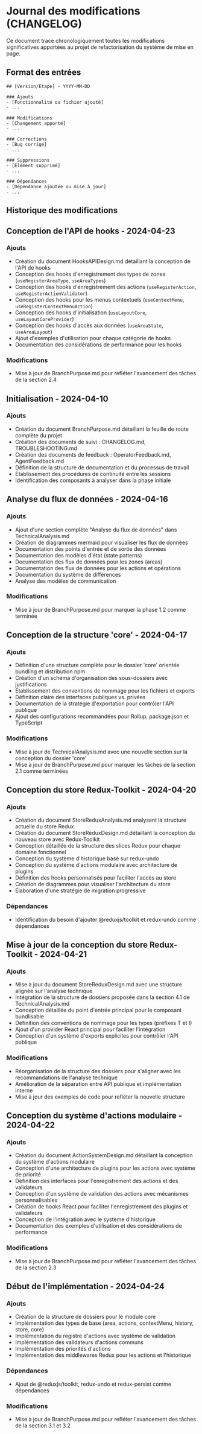 # Journal des modifications (CHANGELOG)

Ce document trace chronologiquement toutes les modifications significatives apportées au projet de refactorisation du système de mise en page.

## Format des entrées

```
## [Version/Étape] - YYYY-MM-DD

### Ajouts
- [Fonctionnalité ou fichier ajouté]
- ...

### Modifications
- [Changement apporté]
- ...

### Corrections
- [Bug corrigé]
- ...

### Suppressions
- [Élément supprimé]
- ...

### Dépendances
- [Dépendance ajoutée ou mise à jour]
- ...
```

## Historique des modifications

<!-- Les entrées seront ajoutées ici au fur et à mesure du projet -->

## Conception de l'API de hooks - 2024-04-23

### Ajouts
- Création du document HooksAPIDesign.md détaillant la conception de l'API de hooks
- Conception des hooks d'enregistrement des types de zones (`useRegisterAreaType`, `useAreaTypes`)
- Conception des hooks d'enregistrement des actions (`useRegisterAction`, `useRegisterActionValidator`)
- Conception des hooks pour les menus contextuels (`useContextMenu`, `useRegisterContextMenuAction`)
- Conception des hooks d'initialisation (`useLayoutCore`, `useLayoutCoreProvider`)
- Conception des hooks d'accès aux données (`useAreaState`, `useAreaLayout`)
- Ajout d'exemples d'utilisation pour chaque catégorie de hooks
- Documentation des considérations de performance pour les hooks

### Modifications
- Mise à jour de BranchPurpose.md pour refléter l'avancement des tâches de la section 2.4

## Initialisation - 2024-04-10

### Ajouts
- Création du document BranchPurpose.md détaillant la feuille de route complète du projet
- Création des documents de suivi : CHANGELOG.md, TROUBLESHOOTING.md
- Création des documents de feedback : OperatorFeedback.md, AgentFeedback.md
- Définition de la structure de documentation et du processus de travail
- Établissement des procédures de continuité entre les sessions
- Identification des composants à analyser dans la phase initiale

## Analyse du flux de données - 2024-04-16

### Ajouts
- Ajout d'une section complète "Analyse du flux de données" dans TechnicalAnalysis.md
- Création de diagrammes mermaid pour visualiser les flux de données
- Documentation des points d'entrée et de sortie des données
- Documentation des modèles d'état (state patterns)
- Documentation des flux de données pour les zones (areas)
- Documentation des flux de données pour les actions et opérations
- Documentation du système de différences
- Analyse des modèles de communication

### Modifications
- Mise à jour de BranchPurpose.md pour marquer la phase 1.2 comme terminée

## Conception de la structure 'core' - 2024-04-17

### Ajouts
- Définition d'une structure complète pour le dossier 'core' orientée bundling et distribution npm
- Création d'un schéma d'organisation des sous-dossiers avec justifications
- Établissement des conventions de nommage pour les fichiers et exports
- Définition claire des interfaces publiques vs. privées
- Documentation de la stratégie d'exportation pour contrôler l'API publique
- Ajout des configurations recommandées pour Rollup, package.json et TypeScript

### Modifications
- Mise à jour de TechnicalAnalysis.md avec une nouvelle section sur la conception du dossier 'core'
- Mise à jour de BranchPurpose.md pour marquer les tâches de la section 2.1 comme terminées

## Conception du store Redux-Toolkit - 2024-04-20

### Ajouts
- Création du document StoreReduxAnalysis.md analysant la structure actuelle du store Redux
- Création du document StoreReduxDesign.md détaillant la conception du nouveau store avec Redux-Toolkit
- Conception détaillée de la structure des slices Redux pour chaque domaine fonctionnel
- Conception du système d'historique basé sur redux-undo
- Conception du système d'actions modulaire avec architecture de plugins
- Définition des hooks personnalisés pour faciliter l'accès au store
- Création de diagrammes pour visualiser l'architecture du store
- Élaboration d'une stratégie de migration progressive

### Dépendances
- Identification du besoin d'ajouter @reduxjs/toolkit et redux-undo comme dépendances

## Mise à jour de la conception du store Redux-Toolkit - 2024-04-21

### Ajouts
- Mise à jour du document StoreReduxDesign.md avec une structure alignée sur l'analyse technique
- Intégration de la structure de dossiers proposée dans la section 4.1 de TechnicalAnalysis.md
- Conception détaillée du point d'entrée principal pour le composant bundlisable
- Définition des conventions de nommage pour les types (préfixes T et I)
- Ajout d'un provider React principal pour faciliter l'intégration
- Conception d'un système d'exports explicites pour contrôler l'API publique

### Modifications
- Réorganisation de la structure des dossiers pour s'aligner avec les recommandations de l'analyse technique
- Amélioration de la séparation entre API publique et implémentation interne
- Mise à jour des exemples de code pour refléter la nouvelle structure

## Conception du système d'actions modulaire - 2024-04-22

### Ajouts
- Création du document ActionSystemDesign.md détaillant la conception du système d'actions modulaire
- Conception d'une architecture de plugins pour les actions avec système de priorité
- Définition des interfaces pour l'enregistrement des actions et des validateurs
- Conception d'un système de validation des actions avec mécanismes personnalisables
- Création de hooks React pour faciliter l'enregistrement des plugins et validateurs
- Conception de l'intégration avec le système d'historique
- Documentation des exemples d'utilisation et des considérations de performance

### Modifications
- Mise à jour de BranchPurpose.md pour refléter l'avancement des tâches de la section 2.3

## Début de l'implémentation - 2024-04-24

### Ajouts
- Création de la structure de dossiers pour le module core
- Implémentation des types de base (area, actions, contextMenu, history, store, core)
- Implémentation du registre d'actions avec système de validation
- Implémentation des validateurs d'actions communs
- Implémentation des priorités d'actions
- Implémentation des middlewares Redux pour les actions et l'historique

### Dépendances
- Ajout de @reduxjs/toolkit, redux-undo et redux-persist comme dépendances

### Modifications
- Mise à jour de BranchPurpose.md pour refléter l'avancement des tâches de la section 3.1 et 3.2
